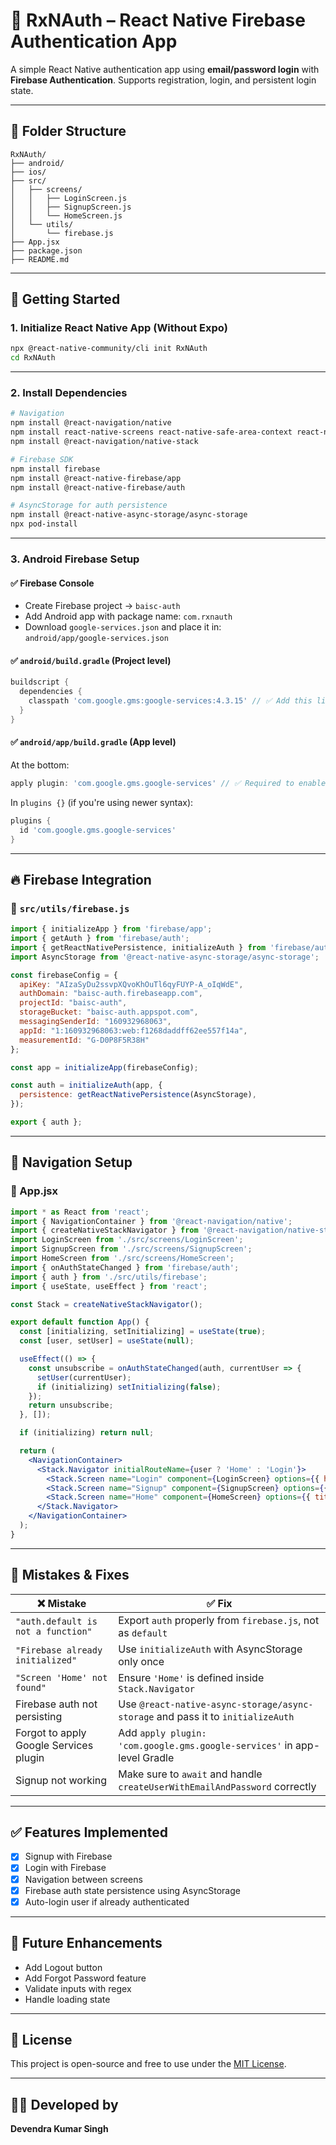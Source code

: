 # 📱 RxNAuth – React Native Firebase Authentication App

A simple React Native authentication app using **email/password login** with **Firebase Authentication**. Supports registration, login, and persistent login state.

---

## 📂 Folder Structure
```
RxNAuth/
├── android/
├── ios/
├── src/
│   ├── screens/
│   │   ├── LoginScreen.js
│   │   ├── SignupScreen.js
│   │   └── HomeScreen.js
│   └── utils/
│       └── firebase.js
├── App.jsx
├── package.json
├── README.md
```

---

## 🚀 Getting Started

### 1. **Initialize React Native App (Without Expo)**

```bash
npx @react-native-community/cli init RxNAuth
cd RxNAuth
```

---

### 2. **Install Dependencies**

```bash
# Navigation
npm install @react-navigation/native
npm install react-native-screens react-native-safe-area-context react-native-gesture-handler react-native-reanimated react-native-vector-icons
npm install @react-navigation/native-stack

# Firebase SDK
npm install firebase
npm install @react-native-firebase/app
npm install @react-native-firebase/auth

# AsyncStorage for auth persistence
npm install @react-native-async-storage/async-storage
npx pod-install
```

---

### 3. **Android Firebase Setup**

#### ✅ Firebase Console
- Create Firebase project → `baisc-auth`
- Add Android app with package name: `com.rxnauth`
- Download `google-services.json` and place it in:  
  `android/app/google-services.json`

#### ✅ `android/build.gradle` (Project level)
```groovy
buildscript {
  dependencies {
    classpath 'com.google.gms:google-services:4.3.15' // ✅ Add this line
  }
}
```

#### ✅ `android/app/build.gradle` (App level)
At the bottom:

```groovy
apply plugin: 'com.google.gms.google-services' // ✅ Required to enable Firebase
```

In `plugins {}` (if you're using newer syntax):

```groovy
plugins {
  id 'com.google.gms.google-services'
}
```

---

## 🔥 Firebase Integration

### 📁 `src/utils/firebase.js`

```js
import { initializeApp } from 'firebase/app';
import { getAuth } from 'firebase/auth';
import { getReactNativePersistence, initializeAuth } from 'firebase/auth/react-native';
import AsyncStorage from '@react-native-async-storage/async-storage';

const firebaseConfig = {
  apiKey: "AIzaSyDu2ssvpXQvoKhOuTl6qyFUYP-A_oIqWdE",
  authDomain: "baisc-auth.firebaseapp.com",
  projectId: "baisc-auth",
  storageBucket: "baisc-auth.appspot.com",
  messagingSenderId: "160932968063",
  appId: "1:160932968063:web:f1268daddff62ee557f14a",
  measurementId: "G-D0P8F5R38H"
};

const app = initializeApp(firebaseConfig);

const auth = initializeAuth(app, {
  persistence: getReactNativePersistence(AsyncStorage),
});

export { auth };
```

---

## 🔀 Navigation Setup

### 📁 App.jsx

```jsx
import * as React from 'react';
import { NavigationContainer } from '@react-navigation/native';
import { createNativeStackNavigator } from '@react-navigation/native-stack';
import LoginScreen from './src/screens/LoginScreen';
import SignupScreen from './src/screens/SignupScreen';
import HomeScreen from './src/screens/HomeScreen';
import { onAuthStateChanged } from 'firebase/auth';
import { auth } from './src/utils/firebase';
import { useState, useEffect } from 'react';

const Stack = createNativeStackNavigator();

export default function App() {
  const [initializing, setInitializing] = useState(true);
  const [user, setUser] = useState(null);

  useEffect(() => {
    const unsubscribe = onAuthStateChanged(auth, currentUser => {
      setUser(currentUser);
      if (initializing) setInitializing(false);
    });
    return unsubscribe;
  }, []);

  if (initializing) return null;

  return (
    <NavigationContainer>
      <Stack.Navigator initialRouteName={user ? 'Home' : 'Login'}>
        <Stack.Screen name="Login" component={LoginScreen} options={{ headerShown: false }} />
        <Stack.Screen name="Signup" component={SignupScreen} options={{ title: 'Create Account' }} />
        <Stack.Screen name="Home" component={HomeScreen} options={{ title: 'Home' }} />
      </Stack.Navigator>
    </NavigationContainer>
  );
}
```

---

## 🧠 Mistakes & Fixes

| ❌ Mistake                              | ✅ Fix                                                                           |
| -------------------------------------- | ------------------------------------------------------------------------------- |
| `"auth.default is not a function"`     | Export `auth` properly from `firebase.js`, not as `default`                     |
| `"Firebase already initialized"`       | Use `initializeAuth` with AsyncStorage only once                                |
| `"Screen 'Home' not found"`            | Ensure `'Home'` is defined inside `Stack.Navigator`                             |
| Firebase auth not persisting           | Use `@react-native-async-storage/async-storage` and pass it to `initializeAuth` |
| Forgot to apply Google Services plugin | Add `apply plugin: 'com.google.gms.google-services'` in app-level Gradle        |
| Signup not working                     | Make sure to `await` and handle `createUserWithEmailAndPassword` correctly      |

---

## ✅ Features Implemented

- [x] Signup with Firebase
- [x] Login with Firebase
- [x] Navigation between screens
- [x] Firebase auth state persistence using AsyncStorage
- [x] Auto-login user if already authenticated

---

## 📌 Future Enhancements

- Add Logout button
- Add Forgot Password feature
- Validate inputs with regex
- Handle loading state

---



## 📝 License

This project is open-source and free to use under the [MIT License](LICENSE).

---

## 👨‍💻 Developed by

**Devendra Kumar Singh**
